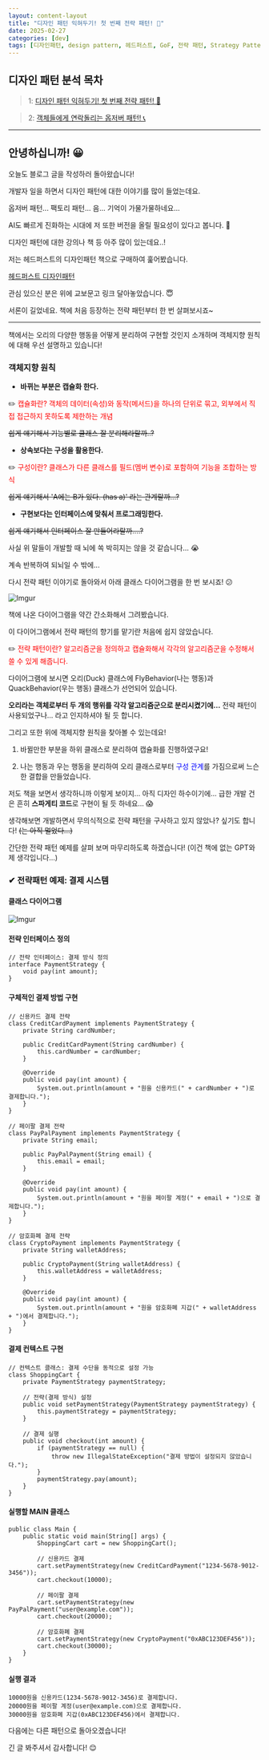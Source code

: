 ```yaml
---
layout: content-layout
title: "디자인 패턴 익혀두기! 첫 번째 전략 패턴! 🧐"
date: 2025-02-27
categories: [dev]
tags: [디자인패턴, design pattern, 헤드퍼스트, GoF, 전략 패턴, Strategy Pattern]
---
```


## 디자인 패턴 분석 목차

> 1: [디자인 패턴 익혀두기! 첫 번째 전략 패턴! 🧐](/dev/2025/02/27/design1.html)

> 2: [객체들에게 연락돌리는 옵저버 패턴! 📞](/dev/2025/03/01/design2.html)

---

## 안녕하십니까! 😀

오늘도 블로그 글을 작성하러 돌아왔습니다!

개발자 일을 하면서 디자인 패턴에 대한 이야기를 많이 들었는데요.

옵저버 패턴... 팩토리 패턴... 음... 기억이 가물가물하네요...

AI도 빠르게 진화하는 시대에 저 또한 버전을 올릴 필요성이 있다고 봅니다. 🤯

디자인 패턴에 대한 강의나 책 등 아주 많이 있는데요..!

저는 헤드퍼스트의 디자인패턴 책으로 구매하여 훑어봤습니다.

[헤드퍼스트 디자인패턴](https://product.kyobobook.co.kr/detail/S000001810483)

관심 있으신 분은 위에 교보문고 링크 달아놓았습니다. 😇

서론이 길었네요. 책에 처음 등장하는 전략 패턴부터 한 번 살펴보시죠~

---

책에서는 오리의 다양한 행동을 어떻게 분리하여 구현할 것인지 소개하며 객체지향 원칙에 대해 우선 설명하고 있습니다!

### 객체지향 원칙

- **바뀌는 부분은 캡슐화 한다.**

✏️ <span style="color: red;">캡슐화란? 객체의 데이터(속성)와 동작(메서드)을 하나의 단위로 묶고, 외부에서 직접 접근하지 못하도록 제한하는 개념</span>

~~쉽게 얘기해서 기능별로 클래스 잘 분리해라랄까..?~~

- **상속보다는 구성을 활용한다.**

✏️ <span style="color: red;">구성이란? 클래스가 다른 클래스를 필드(멤버 변수)로 포함하여 기능을 조합하는 방식</span>

~~쉽게 얘기해서 'A에는 B가 있다. (has a)' 라는 관계랄까...?~~

- **구현보다는 인터페이스에 맞춰서 프로그래밍한다.**

~~쉽게 얘기해서 인터페이스 잘 만들어라랄까....?~~

사실 위 말들이 개발할 때 뇌에 쏙 박히지는 않을 것 같습니다... 😭

계속 반복하여 되뇌일 수 밖에...

다시 전략 패턴 이야기로 돌아와서 아래 클래스 다이어그램을 한 번 보시죠! 😕

![Imgur](https://i.imgur.com/Iu9MJSo.png)

책에 나온 다이어그램을 약간 간소화해서 그려봤습니다.

이 다이어그램에서 전략 패턴의 향기를 맡기란 처음에 쉽지 않았습니다.

✏️ <span style="color: red;">전략 패턴이란? 알고리즘군을 정의하고 캡슐화해서 각각의 알고리즘군을 수정해서 쓸 수 있게 해줍니다.</span>

다이어그램에 보시면 오리(Duck) 클래스에 FlyBehavior(나는 행동)과 QuackBehavior(우는 행동) 클래스가 선언되어 있습니다.

**오리라는 객체로부터 두 개의 행위를 각각 알고리즘군으로 분리시켰기에...** 전략 패턴이 사용되었구나... 라고 인지하셔야 될 듯 합니다.

그리고 또한 위에 객체지향 원칙을 찾아볼 수 있는데요!

1. 바뀔만한 부분을 하위 클래스로 분리하여 캡슐화를 진행하였구요!

2. 나는 행동과 우는 행동을 분리하여 오리 클래스로부터 <span style="color: blue;">구성 관계</span>를 가짐으로써 느슨한 결합을 만들었습니다.

저도 책을 보면서 생각하니까 이렇게 보이지... 아직 디자인 하수이기에... 급한 개발 건은 흔히 **스파게티 코드**로 구현이 될 듯 하네요... 😱

생각해보면 개발하면서 무의식적으로 전략 패턴을 구사하고 있지 않았나? 싶기도 합니다! ~~(는 아직 멀었다...)~~

간단한 전략 패턴 예제를 살펴 보며 마무리하도록 하겠습니다! (이건 책에 없는 GPT와 제 생각입니다...)

### ✔ 전략패턴 예제: 결제 시스템

#### 클래스 다이어그램
![Imgur](https://i.imgur.com/4gLpLDs.png)

#### 전략 인터페이스 정의
```
// 전략 인터페이스: 결제 방식 정의
interface PaymentStrategy {
    void pay(int amount);
}
```
#### 구체적인 결제 방법 구현
```
// 신용카드 결제 전략
class CreditCardPayment implements PaymentStrategy {
    private String cardNumber;

    public CreditCardPayment(String cardNumber) {
        this.cardNumber = cardNumber;
    }

    @Override
    public void pay(int amount) {
        System.out.println(amount + "원을 신용카드(" + cardNumber + ")로 결제합니다.");
    }
}

// 페이팔 결제 전략
class PayPalPayment implements PaymentStrategy {
    private String email;

    public PayPalPayment(String email) {
        this.email = email;
    }

    @Override
    public void pay(int amount) {
        System.out.println(amount + "원을 페이팔 계정(" + email + ")으로 결제합니다.");
    }
}

// 암호화폐 결제 전략
class CryptoPayment implements PaymentStrategy {
    private String walletAddress;

    public CryptoPayment(String walletAddress) {
        this.walletAddress = walletAddress;
    }

    @Override
    public void pay(int amount) {
        System.out.println(amount + "원을 암호화폐 지갑(" + walletAddress + ")에서 결제합니다.");
    }
}
```
#### 결제 컨텍스트 구현
```
// 컨텍스트 클래스: 결제 수단을 동적으로 설정 가능
class ShoppingCart {
    private PaymentStrategy paymentStrategy;

    // 전략(결제 방식) 설정
    public void setPaymentStrategy(PaymentStrategy paymentStrategy) {
        this.paymentStrategy = paymentStrategy;
    }

    // 결제 실행
    public void checkout(int amount) {
        if (paymentStrategy == null) {
            throw new IllegalStateException("결제 방법이 설정되지 않았습니다.");
        }
        paymentStrategy.pay(amount);
    }
}
```
#### 실행할 MAIN 클래스
```
public class Main {
    public static void main(String[] args) {
        ShoppingCart cart = new ShoppingCart();

        // 신용카드 결제
        cart.setPaymentStrategy(new CreditCardPayment("1234-5678-9012-3456"));
        cart.checkout(10000);

        // 페이팔 결제
        cart.setPaymentStrategy(new PayPalPayment("user@example.com"));
        cart.checkout(20000);

        // 암호화폐 결제
        cart.setPaymentStrategy(new CryptoPayment("0xABC123DEF456"));
        cart.checkout(30000);
    }
}
```
#### 실행 결과
```
10000원을 신용카드(1234-5678-9012-3456)로 결제합니다.
20000원을 페이팔 계정(user@example.com)으로 결제합니다.
30000원을 암호화폐 지갑(0xABC123DEF456)에서 결제합니다.
```

다음에는 다른 패턴으로 돌아오겠습니다!

긴 글 봐주셔서 감사합니다! 😌